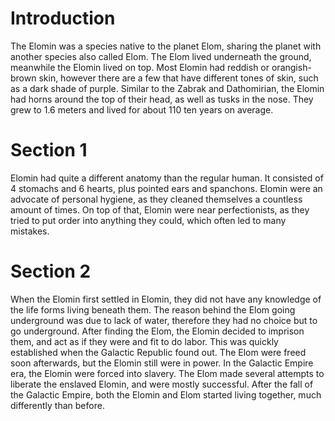 # Introduction

The Elomin was a species native to the planet Elom, sharing the planet with another species also called Elom.
The Elom lived underneath the ground, meanwhile the Elomin lived on top.
Most Elomin had reddish or orangish-brown skin, however there are a few that have different tones of skin, such as a dark shade of purple.
Similar to the Zabrak and Dathomirian, the Elomin had horns around the top of their head, as well as tusks in the nose.
They grew to 1.6 meters and lived for about 110 ten years on average.

# Section 1

Elomin had quite a different anatomy than the regular human.
It consisted of 4 stomachs and 6 hearts, plus pointed ears and spanchons.
Elomin were an advocate of personal hygiene, as they cleaned themselves a countless amount of times.
On top of that, Elomin were near perfectionists, as they tried to put order into anything they could, which often led to many mistakes.

# Section 2

When the Elomin first settled in Elomin, they did not have any knowledge of the life forms living beneath them.
The reason behind the Elom going underground was due to lack of water, therefore they had no choice but to go underground.
After finding the Elom, the Elomin decided to imprison them, and act as if they were and fit to do labor.
This was quickly established when the Galactic Republic found out.
The Elom were freed soon afterwards, but the Elomin still were in power.
In the Galactic Empire era, the Elomin were forced into slavery.
The Elom made several attempts to liberate the enslaved Elomin, and were mostly successful.
After the fall of the Galactic Empire, both the Elomin and Elom started living together, much differently than before.
